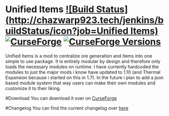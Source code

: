 # Unified Items  [![Build Status](http://chazwarp923.tech/jenkins/buildStatus/icon?job=Unified Items)](http://chazwarp923.tech/jenkins/job/Unified%20Items/) [![CurseForge](http://cf.way2muchnoise.eu/full_63346_Downloads.svg)](http://minecraft.curseforge.com/projects/unified-items) [![CurseForge Versions](http://cf.way2muchnoise.eu/versions/For%20MC_63346_all.svg)](http://minecraft.curseforge.com/projects/unified-items)
Unified Items is a mod to centralize ore generation and items into one simple to use package.
It is entirely modular by design and therefore only loads the necessary modules on runtime.
I have currently hardcoded the modules to just the major mods i know have updated to 1.10 (and Thermal Expansion because i started on this in 1.7).
In the future i plan to add a json based module system that way users can make their own modules and customize it to their liking.

#Download
You can download it over on [CurseForge](http://minecraft.curseforge.com/projects/unified-items)

#Changelog
You can find the current changelog over [here](http://chazwarp923.tech/jenkins/job/Unified%20Items/ws/CHANGELOG.md/*view*/)
